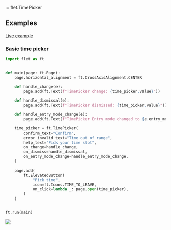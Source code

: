 ::: flet.TimePicker

## Examples

[Live example](https://flet-controls-gallery.fly.dev/dialogs/timepicker)

### Basic time picker



```python
import flet as ft


def main(page: ft.Page):
    page.horizontal_alignment = ft.CrossAxisAlignment.CENTER

    def handle_change(e):
        page.add(ft.Text(f"TimePicker change: {time_picker.value}"))

    def handle_dismissal(e):
        page.add(ft.Text(f"TimePicker dismissed: {time_picker.value}"))

    def handle_entry_mode_change(e):
        page.add(ft.Text(f"TimePicker Entry mode changed to {e.entry_mode}"))

    time_picker = ft.TimePicker(
        confirm_text="Confirm",
        error_invalid_text="Time out of range",
        help_text="Pick your time slot",
        on_change=handle_change,
        on_dismiss=handle_dismissal,
        on_entry_mode_change=handle_entry_mode_change,
    )

    page.add(
        ft.ElevatedButton(
            "Pick time",
            icon=ft.Icons.TIME_TO_LEAVE,
            on_click=lambda _: page.open(time_picker),
        )
    )


ft.run(main)
```


<img src="/img/docs/controls/timepicker/time-picker.png" className="screenshot-50" />
